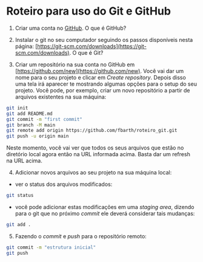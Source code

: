 # Roteiro para uso do Git e GitHub

1. Criar uma conta no [GitHub](https://github.com/). O que é GitHub?

2. Instalar o git no seu computador seguindo os passos disponíveis nesta página: [https://git-scm.com/downloads](https://git-scm.com/downloads). O que é Git? 

3. Criar um repositório na sua conta no GitHub em [https://github.com/new](https://github.com/new). Você vai dar um nome para o seu projeto e clicar em *Create repository*. Depois disso uma tela irá aparecer te mostrando algumas opções para o setup do seu projeto. Você pode, por exemplo, criar um novo repositório a partir de arquivos existentes na sua máquina: 

````bash
git init
git add README.md
git commit -m "first commit"
git branch -M main
git remote add origin https://github.com/fbarth/roteiro_git.git
git push -u origin main
````

Neste momento, você vai ver que todos os seus arquivos que estão no diretório local agora então na URL informada acima. Basta dar um refresh na URL acima. 

4. Adicionar novos arquivos ao seu projeto na sua máquina local:

* ver o status dos arquivos modificados:

````bash
git status
````

* você pode adicionar estas modificações em uma *staging area*, dizendo para o git que no próximo *commit* ele deverá considerar tais mudanças:

````bash
git add .
````

5. Fazendo o *commit* e *push* para o repositório remoto: 

````bash
git commit -m "estrutura inicial"
git push 
````







